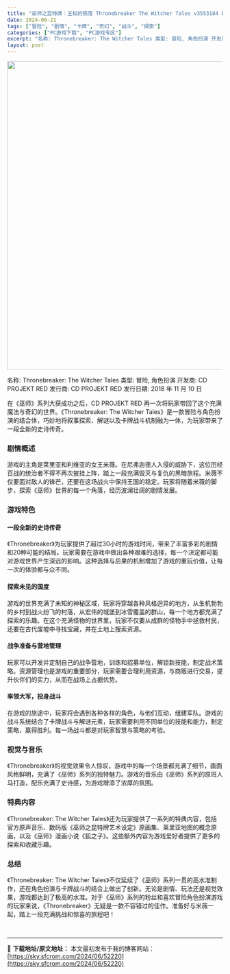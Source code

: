 ```yaml
---
title: "巫师之昆特牌：王权的陨落 Thronebreaker The Witcher Tales v3553184 PC中文9.16G"
date: 2024-06-21
tags: ["冒险", "剧情", "卡牌", "奇幻", "战斗", "探索"]
categories: ["PC游戏下载", "PC游戏专区"]
excerpt: "名称: Thronebreaker: The Witcher Tales 类型: 冒险, 角色扮演 开发商: CD PROJEKT RED 发行商: CD PROJEKT RED 发行日期: 2018 年 11 月 10 日 在《巫师》系列大获成功之后，CD PROJEKT RED 再一次将玩家带回&hellip;"
layout: post
---
```


<img class="aligncenter size-full wp-image-52221" src="https://sky.sfcrom.com/wp-content/uploads/2024/06/2024062022591584.webp" alt="" width="720" height="720" />

名称: Thronebreaker: The Witcher Tales
类型: 冒险, 角色扮演
开发商: CD PROJEKT RED
发行商: CD PROJEKT RED
发行日期: 2018 年 11 月 10 日

在《巫师》系列大获成功之后，CD PROJEKT RED 再一次将玩家带回了这个充满魔法与奇幻的世界。《Thronebreaker: The Witcher Tales》是一款冒险与角色扮演的结合体，巧妙地将叙事探索、解谜以及卡牌战斗机制融为一体，为玩家带来了一段全新的史诗传奇。
<h3>剧情概述</h3>
游戏的主角是莱里亚和利维亚的女王米薇。在尼弗迦德人入侵的威胁下，这位历经百战的统治者不得不再次披挂上阵，踏上一段充满毁灭与复仇的黑暗旅程。米薇不仅要面对敌人的锋芒，还要在这场战火中保持王国的稳定。玩家将随着米薇的脚步，探索《巫师》世界的每一个角落，经历波澜壮阔的剧情发展。
<h3>游戏特色</h3>
<h4>一段全新的史诗传奇</h4>
《Thronebreaker》为玩家提供了超过30小时的游戏时间，带来了丰富多彩的剧情和20种可能的结局。玩家需要在游戏中做出各种艰难的选择，每一个决定都可能对游戏世界产生深远的影响。这种选择与后果的机制增加了游戏的重玩价值，让每一次的体验都与众不同。
<h4>探索未见的国度</h4>
游戏的世界充满了未知的神秘区域，玩家将穿越各种风格迥异的地方，从生机勃勃的乡村到战火纷飞的村落，从宏伟的城堡到冰雪覆盖的群山，每一个地方都充满了探索的乐趣。在这个充满怪物的世界里，玩家不仅要从成群的怪物手中拯救村民，还要在古代废墟中寻找宝藏，并在土地上搜索资源。
<h4>战争准备与营地管理</h4>
玩家可以开发并定制自己的战争营地，训练和招募单位，解锁新技能，制定战术策略。资源管理也是游戏的重要部分，玩家需要合理利用资源，与商贩进行交易，提升伙伴们的实力，从而在战场上占据优势。
<h4>率领大军，投身战斗</h4>
在游戏的旅途中，玩家将会遇到各种各样的角色，与他们互动，组建军队。游戏的战斗系统结合了卡牌战斗与解谜元素，玩家需要利用不同单位的技能和能力，制定策略，赢得胜利。每一场战斗都是对玩家智慧与策略的考验。
<h3>视觉与音乐</h3>
《Thronebreaker》的视觉效果令人惊叹，游戏中的每一个场景都充满了细节，画面风格鲜明，充满了《巫师》系列的独特魅力。游戏的音乐由《巫师》系列的原班人马打造，配乐充满了史诗感，为游戏增添了浓厚的氛围。
<h3>特典内容</h3>
《Thronebreaker: The Witcher Tales》还为玩家提供了一系列的特典内容，包括官方原声音乐、数码版《巫师之昆特牌艺术设定》原画集、莱里亚地图的概念原画，以及《巫师》漫画小说《狐之子》。这些额外内容为游戏爱好者提供了更多的探索和收藏乐趣。
<h3>总结</h3>
《Thronebreaker: The Witcher Tales》不仅延续了《巫师》系列一贯的高水准制作，还在角色扮演与卡牌战斗的结合上做出了创新。无论是剧情、玩法还是视觉效果，游戏都达到了极高的水准。对于《巫师》系列的粉丝和喜欢冒险角色扮演游戏的玩家来说，《Thronebreaker》无疑是一款不容错过的佳作。准备好与米薇一起，踏上一段充满挑战和惊喜的旅程吧！

&nbsp;

---
📖 **下载地址/原文地址：** 本文最初发布于我的博客网站：[https://sky.sfcrom.com/2024/06/52220](https://sky.sfcrom.com/2024/06/52220)
